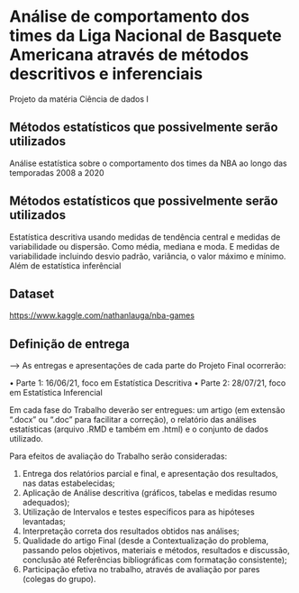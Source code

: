 # Análise de comportamento dos times da Liga Nacional de Basquete Americana através de métodos descritivos e inferenciais

Projeto da matéria Ciência de dados I

## Métodos estatísticos que possivelmente serão utilizados

Análise estatística sobre o comportamento dos times da NBA ao longo das temporadas 2008 a 2020

## Métodos estatísticos que possivelmente serão utilizados

Estatística descritiva usando medidas de tendência central e medidas de variabilidade ou dispersão. Como média, mediana e moda. E medidas de variabilidade incluindo desvio padrão, variância, o valor máximo e mínimo. Além de estatística inferêncial 

## Dataset

https://www.kaggle.com/nathanlauga/nba-games

## Definição de entrega

--> As entregas e apresentações de cada parte do Projeto Final ocorrerão:

• Parte 1: 16/06/21, foco em Estatística Descritiva
• Parte 2: 28/07/21, foco em Estatística Inferencial

Em cada fase do Trabalho deverão ser entregues: um artigo (em extensão “.docx” ou “.doc” para facilitar a correção), o relatório das análises estatísticas (arquivo .RMD e também em .html) e o conjunto de dados utilizado.

Para efeitos de avaliação do Trabalho serão consideradas:

1) Entrega dos relatórios parcial e final, e apresentação dos resultados, nas datas estabelecidas;
2) Aplicação de Análise descritiva (gráficos, tabelas e medidas resumo adequados);
3) Utilização de Intervalos e testes específicos para as hipóteses levantadas;
3) Interpretação correta dos resultados obtidos nas análises;
4) Qualidade do artigo Final (desde a Contextualização do problema, passando pelos objetivos, materiais e métodos, resultados e discussão, conclusão até Referências bibliográficas com formatação consistente);
5) Participação efetiva no trabalho, através de avaliação por pares (colegas do grupo).

